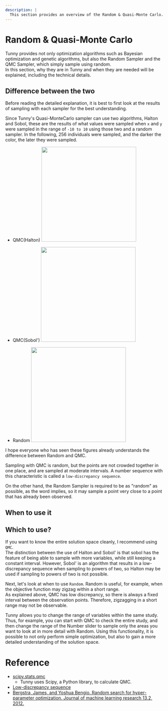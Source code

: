 ```yaml
---
description: |
  This section provides an overview of the Random & Quasi-Monte Carlo.
---
```


# Random & Quasi-Monte Carlo

Tunny provides not only optimization algorithms such as Bayesian optimization and genetic algorithms, but also the Random Sampler and the QMC Sampler, which simply sample using random.  
In this section, why they are in Tunny and when they are needed will be explained, including the technical details.

## Difference between the two

Before reading the detailed explanation, it is best to first look at the results of sampling with each sampler for the best understanding.

Since Tunny's Quasi-MonteCarlo sampler can use two algorithms, Halton and Sobol, these are the results of what values were sampled when `x` and `y` were sampled in the range of `-10 to 10` using those two and a random sampler.
In the following, 256 individuals were sampled, and the darker the color, the later they were sampled.

- QMC(Halton)
  <img width="300" src="/docs/technical-info/halton.png">

- QMC(Sobol')
  <img width="300" src="/docs/technical-info/sobol.png">

- Random
  <img width="300" src="/docs/technical-info/random.png">

I hope everyone who has seen these figures already understands the difference between Random and QMC.

Sampling with QMC is random, but the points are not crowded together in one place, and are sampled at moderate intervals.
A number sequence with this characteristic is called a `low-discrepancy sequence`.

On the other hand, the Random Sampler is required to be as "random" as possible, as the word implies, so it may sample a point very close to a point that has already been observed.

## When to use it

## Which to use?

If you want to know the entire solution space cleanly, I recommend using `QMC`.  
The distinction between the use of Halton and Sobol' is that sobol has the feature of being able to sample with more variables, while still keeping a constant interval.
However, Sobol' is an algorithm that results in a low-discrepancy sequence when sampling to powers of two, so Halton may be used if sampling to powers of two is not possible.

Next, let's look at when to use `Random`.
Random is useful, for example, when the objective function may zigzag within a short range.  
As explained above, QMC has low discrepancy, so there is always a fixed interval between the observation points. Therefore, zigzagging in a short range may not be observable.

Tunny allows you to change the range of variables within the same study. Thus, for example, you can start with QMC to check the entire study, and then change the range of the Number slider to sample only the areas you want to look at in more detail with Random.
Using this functionality, it is possible to not only perform simple optimization, but also to gain a more detailed understanding of the solution space.

# Reference

- [scipy.stats.qmc](https://scipy.github.io/devdocs/reference/stats.qmc.html)
  - Tunny uses Scipy, a Python library, to calculate QMC.
- [Low-discrepancy sequence](https://en.wikipedia.org/wiki/Low-discrepancy_sequence)
- [Bergstra, James, and Yoshua Bengio. Random search for hyper-parameter optimization. Journal of machine learning research 13.2, 2012.](https://jmlr.org/papers/v13/bergstra12a.html)
